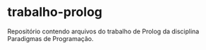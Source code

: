trabalho-prolog
===============

Repositório contendo arquivos do trabalho de Prolog da disciplina Paradigmas de Programação.
